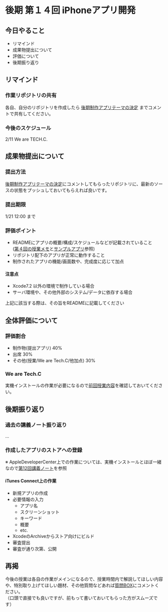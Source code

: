 # 後期 第１４回 iPhoneアプリ開発

## 今日やること
- リマインド
- 成果物提出について
- 評価について
- 後期振り返り

## リマインド
### 作業リポジトリの共有
各自、自分のリポジトリを作成したら [後期制作アプリテーマの決定](https://github.com/TechC-App/README/issues/1) までコメントで共有してください。

### 今後のスケジュール
2/11 We are TECH.C.  

## 成果物提出について
### 提出方法
[後期制作アプリテーマの決定](https://github.com/TechC-App/README/issues/1)にコメントしてもらったリポジトリに、最新のソースの状態をプッシュしておいてもらえれば良いです。

### 提出期限
1/21 12:00 まで

### 評価ポイント
- READMEにアプリの概要/構成/スケジュールなどが記載されていること  
    ([第４回の授業メモ](https://github.com/TechC-App/README/blob/gh-pages/lesson/2nd/lesson-4.md#制作アプリ設計)と[サンプルアプリ](https://github.com/TechC-App/TaskApp)参照)
- リポジトリ配下のアプリが正常に動作すること
- 制作されたアプリの機能/画面数や、完成度に応じて加点

#### 注意点
- Xcode7.2 以外の環境で制作している場合
- サーバ環境や、その他外部のシステム/データに依存する場合

上記に該当する際は、その旨をREADMEに記載してください

## 全体評価について
### 評価割合
- 制作物(提出アプリ) 40%
- 出席 30%
- その他(授業/We are Tech.C/他加点) 30%

### We are Tech.C
実機インストールの作業が必要になるので[前回授業内容](https://github.com/TechC-App/README/blob/gh-pages/lesson/2nd/lesson-12.md#実機インストール)を確認しておいてください。

## 後期振り返り
### 過去の講義ノート振り返り
...

### 作成したアプリのストアへの登録
※ AppleDeveloperCenter上での作業については、実機インストールとほぼ一緒なので[第12回講義ノート](https://github.com/TechC-App/README/blob/gh-pages/lesson/2nd/lesson-12.md)を参照

#### iTunes Connect上の作業
- 新規アプリの作成
- 必要情報の入力
  - アプリ名
  - スクリーンショット
  - キーワード
  - 概要
  - etc.
- XcodeのArchiveからストア向けにビルド
- 審査提出
- 審査が通り次第、公開



## 再掲
今後の授業は各自の作業がメインになるので、授業時間内で解説してほしい内容や、特別取り上げてほしい題材、その他質問などあれば[質問BOX](https://github.com/TechC-App/README/issues/2)にコメントください。  
（口頭で直接でも良いですが、前もって書いておいてもらった方がスムーズです）
